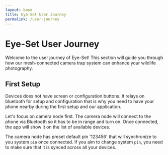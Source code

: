 ```yaml
---
layout: base
title: Eye-Set User Journey
permalink: /user-journey
---
```


# Eye-Set User Journey

Welcome to the user journey of Eye-Set! This section will guide you through how our mesh-connected camera trap system can enhance your wildlife photography.

## First Setup

Devices does not have screen or configuration buttons. It relays on bluetooth for setup and configuration that is why you need to have your phone nearby during the first setup and our application.

Let's focus on camera node first. The camera node will connect to the phone via Bluetooth so it has to be in range and turn on. Once connected, the app will show it on the list of available devices. 

The camera node has preset default pin '123456' that will synchronize to you system `pin` once connected. If you aim to change system `pin`, you need to make sure that it is synced across all your devices. 

